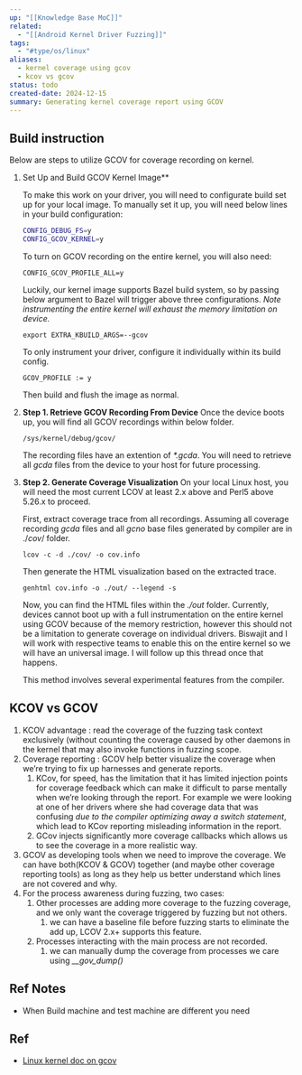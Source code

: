 ```yaml
---
up: "[[Knowledge Base MoC]]"
related:
  - "[[Android Kernel Driver Fuzzing]]"
tags:
  - "#type/os/linux"
aliases:
  - kernel coverage using gcov
  - kcov vs gcov
status: todo
created-date: 2024-12-15
summary: Generating kernel coverage report using GCOV
---
```


## Build instruction

Below are steps to utilize GCOV for coverage recording on kernel.

1. Set Up and Build GCOV Kernel Image**
	
	To make this work on your driver, you will need to configurate build set up for your local image. To manually set it up, you will need below lines in your build configuration:
	```bash
	CONFIG_DEBUG_FS=y
	CONFIG_GCOV_KERNEL=y
	```
	To turn on GCOV recording on the entire kernel, you will also need:
	
	`CONFIG_GCOV_PROFILE_ALL=y`
	
	Luckily, our kernel image supports Bazel build system, so by passing below argument to Bazel will trigger above three configurations. _Note instrumenting the entire kernel will exhaust the memory limitation on device._
	
	`export EXTRA_KBUILD_ARGS=--gcov`
	
	To only instrument your driver, configure it individually within its build config.
	
	`GCOV_PROFILE := y`
	
	Then build and flush the image as normal.

1. **Step 1. Retrieve GCOV Recording From Device**
	Once the device boots up, you will find all GCOV recordings within below folder.
	
	`/sys/kernel/debug/gcov/`
	
	The recording files have an extention of _*.gcda_. You will need to retrieve all _gcda_ files from the device to your host for future processing.

1. **Step 2. Generate Coverage Visualization**
	On your local Linux host, you will need the most current LCOV at least 2.x above and Perl5 above 5.26.x to proceed.
	
	First, extract coverage trace from all recordings. Assuming all coverage recording _gcda_ files and all _gcno_ base files generated by compiler are in ./_cov_/ folder.
	
	`lcov -c -d ./cov/ -o cov.info`
	
	Then generate the HTML visualization based on the extracted trace.
	
	`genhtml cov.info -o ./out/ --legend -s`
	
	Now, you can find the HTML files within the *./out* folder.	
	Currently, devices cannot boot up with a full instrumentation on the entire kernel using GCOV because of the memory restriction, however this should not be a limitation to generate coverage on individual drivers. Biswajit and I will work with respective teams to enable this on the entire kernel so we will have an universal image. I will follow up this thread once that happens.

	This method involves several experimental features from the compiler.


## KCOV vs GCOV

1. KCOV advantage : read the coverage of the fuzzing task context exclusively (without counting the coverage caused by other daemons in the kernel that may also invoke functions in fuzzing scope.
2. Coverage reporting : GCOV help better visualize the coverage when we’re trying to fix up harnesses and generate reports.
	1. KCov, for speed, has the limitation that it has limited injection points for coverage feedback which can make it difficult to parse mentally when we’re looking through the report. For example we were looking at one of her drivers where she had coverage data that was confusing *due to the compiler optimizing away a switch statement*, which lead to KCov reporting misleading information in the report.
	2. GCov injects significantly more coverage callbacks which allows us to see the coverage in a more realistic way.
3. GCOV as developing tools when we need to improve the coverage. We can have both(KCOV & GCOV) together (and maybe other coverage reporting tools) as long as they help us better understand which lines are not covered and why.
4. For the process awareness during fuzzing, two cases:
	1. Other processes are adding more coverage to the fuzzing coverage, and we only want the coverage triggered by fuzzing but not others.
		1. we can have a baseline file before fuzzing starts to eliminate the add up, LCOV 2.x+ supports this feature.
	2. Processes interacting with the main process are not recorded.
		1. we can manually dump the coverage from processes we care using *__gov_dump()*


## Ref Notes

- When Build machine and test machine are different you need

## Ref

- [Linux kernel doc on gcov](https://www.kernel.org/doc/html/v4.16/dev-tools/gcov.html)